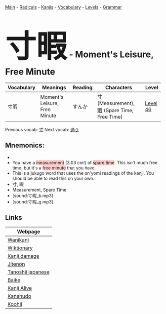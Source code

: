 <style> bigfont {font-size: 100px}</style>
[Main](../README.md) -
[Radicals](../radicals.md) -
[Kanjis](../kanjis.md) -
[Vocabulary](../vocabulary.md) -
[Levels](../levels.md) -
[Grammar](../grammar.md)
# <bigfont> 寸暇</bigfont> - Moment's Leisure, Free Minute 

| Vocabulary | Meanings | Reading | Characters | Level |
| --- | --- | --- | --- | --- |
| 寸暇 | Moment's Leisure, Free Minute | すんか |  [寸](../kanjis/寸.md) (Measurement), [暇](../kanjis/暇.md) (Spare Time, Free Time) | [Level 46](../levels/wk_level46.md) |

Previous vocab: [寸](寸.md) Next vocab: [通う](通う.md) 

## Mnemonics:

* 
* You have a <span style="background-color:#ffcccb"> measurement</span> (3.03 cm!) of <span style="background-color:#ffcccb"> spare time</span>. This isn't much free time, but it's a <span style="background-color:#ffcccb"> free minute</span> that you have.
* This is a jukugo word that uses the on'yomi readings of the kanji. You should be able to read this on your own.
* 寸, 暇
* Measurement, Spare Time
* [sound:寸暇_b.mp3]
* [sound:寸暇_g.mp3]


## Links 

| Webpage |
| --- |
| [Wanikani          ](https://www.wanikani.com/kanji/寸暇) |
| [Wiktionary        ](https://en.wiktionary.org/wiki/寸暇) |
| [Kanji damage      ](http://www.kanjidamage.com/kanji/search?utf8=✓&q=寸暇) |
| [Jitenon           ](https://jitenon.com/kanji/寸暇) |
| [Tanoshii japanese ](https://www.tanoshiijapanese.com/dictionary/kanji.cfm?k=寸暇) |
| [Baike             ](https://baike.baidu.com/item/寸暇) |
| [Kanji Alive       ](https://app.kanjialive.com/寸暇) |
| [Kanshudo          ](https://www.kanshudo.com/searchmn?q=寸暇) |
| [Koohii            ](https://kanji.koohii.com/study/kanji/寸暇) |
